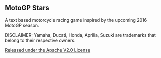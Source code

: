 MotoGP Stars
----
A text based motorcycle racing game inspired by the upcoming 2016 MotoGP season.    


DISCLAIMER: Yamaha, Ducati, Honda, Aprilia, Suzuki are trademarks that belong to their respective owners.    


[Released under the Apache V2.0 License](http://www.apache.org/licenses/LICENSE-2.0)
